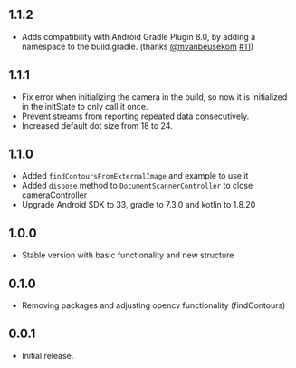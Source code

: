 ## 1.1.2
* Adds compatibility with Android Gradle Plugin 8.0, by adding a namespace to the build.gradle. (thanks [@mvanbeusekom](https://github.com/mvanbeusekom) [#11](https://github.com/criistian14/flutter_document_scanner/pull/11))

## 1.1.1
* Fix error when initializing the camera in the build, so now it is initialized in the initState to only call it once.
* Prevent streams from reporting repeated data consecutively.
* Increased default dot size from 18 to 24.

## 1.1.0
* Added `findContoursFromExternalImage` and example to use it
* Added `dispose` method to `DocumentScannerController` to close cameraController
* Upgrade Android SDK to 33, gradle to 7.3.0 and kotlin to 1.8.20

## 1.0.0
* Stable version with basic functionality and new structure 

## 0.1.0

* Removing packages and adjusting opencv functionality (findContours)

## 0.0.1

* Initial release.